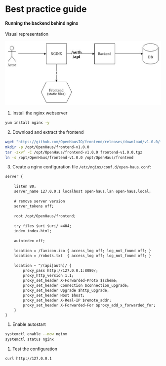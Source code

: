 # Best practice guide


#### Running the backend behind nginx
Visual representation

![](../img/157492467-bdcafc6d-06f4-4add-9c69-4fbd6b4169d8.jpg)

1) Install the nginx webserver
```bash
yum install nginx -y
```

2) Download and extract the frontend
```bash
wget "https://github.com/OpenHausIO/frontend/releases/download/v1.0.0/frontend-v1.0.0.tgz"
mkdir -p /opt/OpenHaus/frontend-v1.0.0
tar -zxvf -C /opt/OpenHaus/frontend-v1.0.0 frontend-v1.0.0.tgz
ln -s /opt/OpenHaus/frontend-v1.0.0 /opt/OpenHaus/frontend
```

3) Create a nginx configuration file `/etc/nginx/conf.d/open-haus.conf`:
```nginx
server {

    listen 80;
    server_name 127.0.0.1 localhost open-haus.lan open-haus.local;

    # remove server version
    server_tokens off;

    root /opt/OpenHaus/frontend;

    try_files $uri $uri/ =404;
    index index.html;

    autoindex off;

    location = /favicon.ico { access_log off; log_not_found off; }
    location = /robots.txt  { access_log off; log_not_found off; }

    location ~ ^/(api|auth)/ {
        proxy_pass http://127.0.0.1:8080/;
        proxy_http_version 1.1;
        proxy_set_header X-Forwarded-Proto $scheme;
        proxy_set_header Connection $connection_upgrade;
        proxy_set_header Upgrade $http_upgrade;
        proxy_set_header Host $host;
        proxy_set_header X-Real-IP $remote_addr;
        proxy_set_header X-Forwarded-For $proxy_add_x_forwarded_for;
    }
}
```

1) Enable autostart
```bash
systemctl enable --now nginx
systemctl status nginx
```

1) Test the configuration
```bash
curl http://127.0.0.1
```